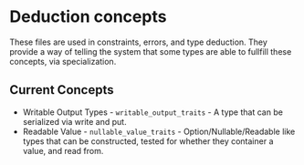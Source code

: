 # Deduction concepts

These files are used in constraints, errors, and type deduction.  They provide a way of telling the system that some types are able to fullfill these concepts, via specialization.

## Current Concepts

  * Writable Output Types - `writable_output_traits` - A type that can be serialized via write and put. 
  * Readable Value - `nullable_value_traits` - Option/Nullable/Readable like types that can be constructed, tested for whether they container a value, and read from.